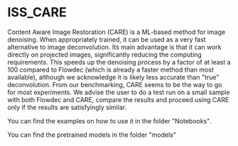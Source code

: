 # ISS_CARE
Content Aware Image Restoration (CARE) is a ML-based method for image denoising. When appropriately trained, it can be used as a very fast alternative to image deconvolution. Its main advantage is that it can work directly on projected images, significantly reducing the computing requirements. This speeds up the denoising process by a factor of at least a 100 compared to Flowdec (which is already a faster method than most available), although we acknowledge it is likely less accurate than "true" deconvolution. From our benchmarking, CARE seems to be the way to go for most experiments. We advise the user to do a test run on a small sample with both Flowdec and CARE, compare the results and proceed using CARE only if the results are satisfyingly  similar.

You can find the examples on how to use it in the folder "Notebooks".

You can find the pretrained models in the folder "models"
